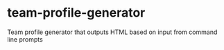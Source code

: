 # team-profile-generator
Team profile generator that outputs HTML based on input from command line prompts
